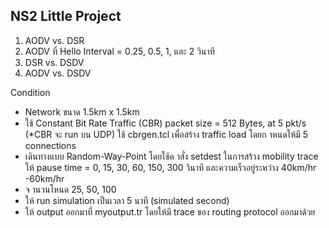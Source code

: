 NS2 Little Project 
------------------

1. AODV vs. DSR
2. AODV ที่ Hello Interval = 0.25, 0.5, 1, และ 2 วินาที
3. DSR vs. DSDV
4. AODV vs. DSDV

Condition
- Network ขนาด 1.5km x 1.5km
- ใช้ Constant Bit Rate Traffic (CBR) packet size = 512 Bytes, at 5 pkt/s (*CBR จะ run
บน UDP) ใช้ cbrgen.tcl เพื่อสร้าง traffic load โดยก าหนดให้มี 5 connections
- เดินทางแบบ Random-Way-Point โดยใช้ค าสั่ง setdest ในการสร้าง mobility trace ให้ pause
time = 0, 15, 30, 60, 150, 300 วินาที และความเร็วอยู่ระหว่าง 40km/hr -60km/hr
- จ านวนโหนด 25, 50, 100
- ให้ run simulation เป็นเวลา 5 นาที (simulated second)
- ให้ output ออกมาที่ myoutput.tr โดยให้มี trace ของ routing protocol ออกมาด้วย
